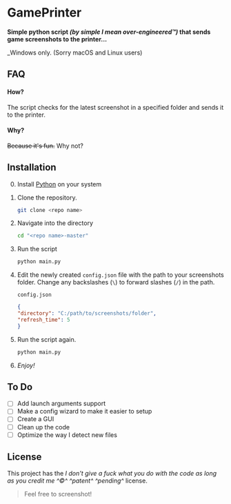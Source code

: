 # **GamePrinter**

**Simple python script _(by simple I mean over-engineered™)_ that sends game screenshots to the printer...**

_Windows only. (Sorry macOS and Linux users)

## FAQ
#### How?
The script checks for the latest screenshot in a specified folder and sends it to the printer.

#### Why?
~~Because it's fun.~~
Why not?

## Installation

0. Install [Python](https://python.org/)  on your system

1. Clone the repository.
    ```bash
    git clone <repo name>
    ```

2. Navigate into the directory
    ```bash
    cd "<repo name>-master"
    ```

3. Run the script
    ```bash
    python main.py
    ```

4. Edit the newly created `config.json` file with the path to your screenshots folder.
    Change any backslashes (`\`) to forward slashes (`/`) in the path.

    `config.json`
    ```json
    {
    "directory": "C:/path/to/screenshots/folder",
    "refresh_time": 5
    }
    ```
5. Run the script again.
    ```bash
    python main.py
    ```

6. *Enjoy!*

## To Do
- [ ] Add launch arguments support
- [ ] Make a config wizard to make it easier to setup
- [ ] Create a GUI
- [ ] Clean up the code
- [ ] Optimize the way I detect new files

## License
This project has the _I don't give a fuck what you do with the code as long as you credit me ^©^ ^patent^ ^pending^_ license.

> Feel free to screenshot!